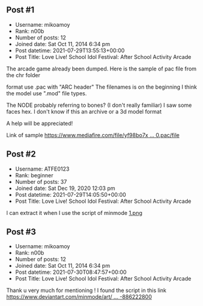 ## Post #1
- Username: mikoamoy
- Rank: n00b
- Number of posts: 12
- Joined date: Sat Oct 11, 2014 6:34 pm
- Post datetime: 2021-07-29T13:55:13+00:00
- Post Title: Love Live! School Idol Festival: After School Activity Arcade

The arcade game already been dumped.
Here is the sample of pac file from the chr folder

format use .pac with "ARC header"
The filenames is on the beginning
I think the model use ".mod" file types.

The NODE probably referring to bones? (I don't really familiar)
I saw some faces hex. I don't know if this an archive or a 3d model format 

A help will be appreciated!

Link of sample
[https://www.mediafire.com/file/yf98bo7x ... 0.pac/file](https://www.mediafire.com/file/yf98bo7xvu1myma/d000.pac/file)
## Post #2
- Username: ATFE0123
- Rank: beginner
- Number of posts: 37
- Joined date: Sat Dec 19, 2020 12:03 pm
- Post datetime: 2021-07-29T14:05:50+00:00
- Post Title: Love Live! School Idol Festival: After School Activity Arcade

I can extract it when I use the script of minmode
[1.png](https://xentaxbackup.github.io/file/20538_1.png)
## Post #3
- Username: mikoamoy
- Rank: n00b
- Number of posts: 12
- Joined date: Sat Oct 11, 2014 6:34 pm
- Post datetime: 2021-07-30T08:47:57+00:00
- Post Title: Love Live! School Idol Festival: After School Activity Arcade

Thank u very much for mentioning ! I found the script in this link
[https://www.deviantart.com/minmode/art/ ... -886222800](https://www.deviantart.com/minmode/art/Love-Live-AC-Noesis-Script-Update-1-1-886222800)

